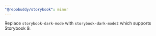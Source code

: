 ```yaml
---
"@repobuddy/storybook": minor
---
```


Replace `storybook-dark-mode` with `storybook-dark-mode2` which supports Storybook 9.
